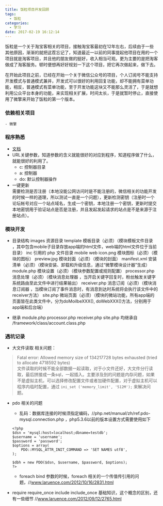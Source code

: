 ```yaml
---
title: 饭粒项目开发回顾
tags:
  - 饭粒
categories:
  - 学习
date: 2017-02-19 16:12:14
---
```


饭粒是一个关于淘宝客相关的项目，接触淘宝客最初在12年左右，后续由于一些其他原因，渐渐的就把这茬忘记了，知道最近一以前的同事提起他项目在用的一个项目就是淘客项目，并且他的朋友做的挺好，收入相当可观。更为主要的是把淘客做成了淘客服务。顿时便想再好好规划一下这个项目，把它再次做起来，做下去。  
<!-- more -->
在开始此项目之前，已经在开始一个关于微信公众号的项目，个人订阅号不能支持开发模式与普通模式兼并，开发式可以很好的利用回复功能，却不能拥有菜单功能，相反，普通模式有菜单功能，至于开发功能这块又不能那么灵活了，于是就想利用公众平台本身的功能，来实现相关扩展，时间太长，于是就暂时停止，直接使用了微擎来开始了饭粒的第一个版本。  
### 依赖相关项目
    - 微擎  

### 程序熟悉
* [文档](//www.kancloud.cn/donknap/we7/136556)  
* URL关键参数，知道参数的含义就能很好的对应到程序，知道程序做了什么，就能很好的利用了。  
    - c: 控制器目录  
    - a: 控制器  
    - do: 默认控制器操作  
* 一键更新  
    需要检测是否注册（本地没能公网访问时是不能注册的，微信相关的功能开发的时候一样的道理，所以测试一直是一个问题），更新检测密钥（注册时一个论坛帐号对应一个站点域名，生成一个密钥，本地注册一个密钥，更新时提交本地密钥用于验证站点是否是注册，并且发起发起请求的站点是不是来源于注册站点）。

### 模块开发

* 目录结构
images        资源目录
template      模板目录（必须）（模块模板文件目录 ，其中包含mobile子目录存放app端的html文件，web端的html文件位于当前目录）
inc           引用的 php 文件目录
    mobile
    web
icon.png      模块图标（必须）（模块的图标）
preview.jpg   模块封面（必须）（模块的封面）
manifest.xml  安装清单（必须）（模块安装、卸载和升级信息，通过“微擎模块设计器”生成）
module.php    模块设置（必须）（模块参数配置或规则配置）
processor.php 消息处理（必须）（模块消息处理器 ，当开启关键字回复时，粉丝触发关键字系统路由至此文件中进行结果输出）
receiver.php  消息订阅（必须）（模块消息订阅器 ，当模块订阅了事件消息时，有消息到达时系统将会执行该文件中的receiver方法）
site.php      微站页面（必须）（模块的微站功能，所有app端的页面皆在此类文件中，分为doMoilbeXXX(), doWebXXX()方法，分别用于app端和后台端）

* 继承
module.php processor.php receiver.php site.php 均继承自 /framework/class/account.class.php

### 遇坑记录
* 大文件读取
相关问题：
> Fatal error: Allowed memory size of 134217728 bytes exhausted (tried to allocate 4718592 bytes)  
文件读取的时候不能全部数据一起读取，对于小文件还好，大文件分行读取，最后拼接成一条sql，一起插入。主要涉及到的问题是内存问题，如果不是虚拟主机，可以选择修改配置文件或者加硬件配置，对于虚拟主机可以程序内临时配置，通过 `ini_set ('memory_limit', '512M');` 来解决问题。  
* pdo 相关的问题
    - 乱码：数据库连接的时候须指定编码，//php.net/manual/zh/ref.pdo-mysql.connection.php ，php5.3.6以前的版本设置方式需要使用如下
    ```
    <?php
    $dsn = 'mysql:host=localhost;dbname=testdb';
    $username = 'username';
    $password = 'password';
    $options = array(
        PDO::MYSQL_ATTR_INIT_COMMAND => 'SET NAMES utf8',
    ); 

    $dbh = new PDO($dsn, $username, $password, $options);
    ?>
    ```
    - foreach bind 参数的时候，foreach 相关的一个传值传引用的问题，//www.laruence.com/2012/10/16/2831.html  

* require require_once include include_once
基础知识，这个概念的区别，还有一些细节 //www.laruence.com/2012/09/12/2765.html
